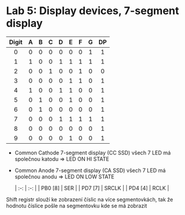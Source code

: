 # Lab 5: Display devices, 7-segment display

| **Digit** | **A** | **B** | **C** | **D** | **E** | **F** | **G** | **DP** |
   | :-: | :-: | :-: | :-: | :-: | :-: | :-: | :-: | :-: |
   | 0 | 0 | 0 | 0 | 0 | 0 | 0 | 1 | 1 |
   | 1 | 1  | 0  | 0 | 1 |  1 |  1 | 1  | 1  |
   | 2 | 0  | 0  | 1  | 0  |  0 | 1  | 0  | 0  |
   | 3 | 0 | 0 | 0 | 0 | 1 | 1 | 0 | 1 |
   | 4 | 1  | 0  |  0 |  1 | 1  | 0  | 0  | 1  |
   | 5 | 0  |  1 | 0  |  0 | 1  | 0  |  0 | 1  |
   | 6 |  0 | 1  |  0 |  0 | 0  |  0 |  0 |  1 |
   | 7 |  0 | 0  | 0  |  1 |  1 | 1 |  1 | 1  |
   | 8 |  0 | 0  | 0  |  0 | 0  | 0  | 0  |  1 |
   | 9 |  0 | 0  | 0  | 0  |  1 |  0 | 0  | 1  |

* Common Cathode 7-segment display (CC SSD) všech 7 LED má společnou katodu => LED ON HI STATE
* Common Anode 7-segment display (CA SSD)   všech 7 LED má společnou anodu => LED ON LOW STATE

  | :-: | :-: |
  | PB0 [8] | SER |
  | PD7 [7] | SRCLK  | 
  | PD4 [4] | RCLK  |
   
Shift registr slouží ke zobrazení číslic na více segmentovkách, tak že hodnotu číslice pošle na segmentovku kde se má zobrazit
